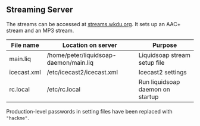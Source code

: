 ## Streaming Server

The streams can be accessed at [streams.wkdu.org](http://streams.wkdu.org). It sets up an AAC+ stream and an MP3 stream.

| File name | Location on server | Purpose |
| --------- | ------------------ | ------- |
| main.liq | /home/peter/liquidsoap-daemon/main.liq | Liquidsoap stream setup file |
| icecast.xml | /etc/icecast2/icecast.xml | Icecast2 settings |
| rc.local | /etc/rc.local | Run liquidsoap daemon on startup |

Production-level passwords in setting files have been replaced with ``"hackme"``.
